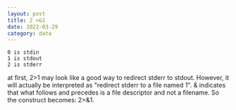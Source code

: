 ```yaml
---
layout: post
title: 2 >&1
date: 2022-03-29
category: data
---
```


```
0 is stdin
1 is stdout
2 is stderr
```

at first, 2>1 may look like a good way to redirect stderr to stdout. However, it will actually be interpreted as "redirect stderr to a file named 1". & indicates that what follows and precedes is a file descriptor and not a filename. So the construct becomes: 2>&1.


